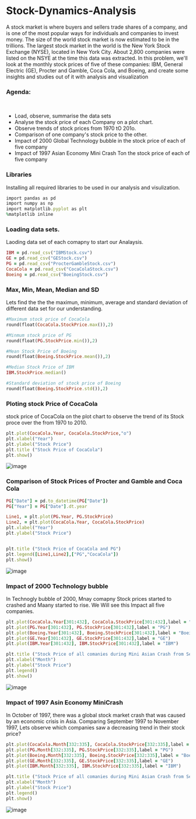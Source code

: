 # Stock-Dynamics-Analysis
A stock market is where buyers and sellers trade shares of a company, and is one of the most popular ways for individuals and companies to invest money. The size of the world stock market is now estimated to be in the trillions. The largest stock market in the world is the New York Stock Exchange (NYSE), located in New York City. About 2,800 companies were listed on the NSYE at the time this data was extracted. In this problem, we'll look at the monthly stock prices of five of these companies: IBM, General Electric (GE), Procter and Gamble, Coca Cola, and Boeing, and create some insights and studies out of it with analysis and visualization


### Agenda:
    
- Load, observe, summarise the data sets
- Analyse the stock price of each Company on a plot chart.
- Observe trends of stock prices from 1970 tO 201o.
- Comparison of one company's stock price to the other.
- Impact of 2000 Global Technology bubble in the stock price of each of five company
- Impact of 1997 Asian Economy Mini Crash Ton the stock price of each of five company

### Libraries 
Installing all required libraries to be used in our analysis and visulization.

```ruby
import pandas as pd
import numpy as np
import matplotlib.pyplot as plt
%matplotlib inline
```
### Loading data sets.
Laoding data set of each comapny to start our Analaysis.
```ruby
IBM = pd.read_csv("IBMStock.csv")
GE = pd.read_csv("GEStock.csv")
PG = pd.read_csv("ProcterGambleStock.csv")
CocaCola = pd.read_csv("CocaColaStock.csv")
Boeing = pd.read_csv("BoeingStock.csv")
```

### Max, Min, Mean, Median and SD 
Lets find the the the maximun, minimum, average and standard deviation of different data set for our understanding.

```ruby
#Maximum stock price of CocaCola
round(float(CocaCola.StockPrice.max()),2)

#Minmum stock price of PG
round(float(PG.StockPrice.min()),2)

#Mean Stock Price of Boeing
round(float(Boeing.StockPrice.mean()),2)

#Median Stock Price of IBM
IBM.StockPrice.median()

#Standard deviation of stock price of Boeing
round(float(Boeing.StockPrice.std()),2)

```

### Ploting stock Price of CocaCola
stock price of CocaCola on the plot chart to observe the trend of its Stock proce over the from 1970 to 2010.

 ``` ruby
 plt.plot(CocaCola.Year, CocaCola.StockPrice,"o")
plt.xlabel("Year")
plt.ylabel("Stock Price")
plt.title ("Stock Price of CocaCola")
plt.show()
```
![image](https://user-images.githubusercontent.com/64645859/135140692-1461e054-b201-437b-8af0-4b8b32a2e751.png)


### Comparison of Stock Prices of Procter and Gamble and Coca Cola

```ruby
PG["Date"] = pd.to_datetime(PG["Date"])
PG["Year"] = PG["Date"].dt.year

Line1, = plt.plot(PG.Year, PG.StockPrice)
Line2, = plt.plot(CocaCola.Year, CocaCola.StockPrice)
plt.xlabel("Year")
plt.ylabel("Stock Price")


plt.title ("Stock Price of CocaCola and PG")
plt.legend([Line1,Line2],["PG","CocaCola"])
plt.show()
```
![image](https://user-images.githubusercontent.com/64645859/135140814-7bebd7e7-8702-4e11-a5d8-6b30e38c1ab8.png)


### Impact of 2000 Technology bubble

In Technogly bubble of 2000, Mnay comapny Stock prices started to crashed and Maany started to rise. We Will see this Impact all five companies.

```ruby
plt.plot(CocaCola.Year[301:432], CocaCola.StockPrice[301:432],label = "CocaCola")
plt.plot(PG.Year[301:432], PG.StockPrice[301:432],label = "PG")
plt.plot(Boeing.Year[301:432], Boeing.StockPrice[301:432],label = "Boeing")
plt.plot(GE.Year[301:432], GE.StockPrice[301:432],label = "GE")
plt.plot(IBM.Year[301:432], IBM.StockPrice[301:432],label = "IBM")

plt.title ("Stock Price of all comanies during Mini Asian Crash from Sep to Nov in 1997")
plt.xlabel("Month")
plt.ylabel("Stock Price")
plt.legend()
plt.show()
```
![image](https://user-images.githubusercontent.com/64645859/135140912-4444c1e1-03df-420a-9e69-93bfa4a2e9da.png)

### Impact of 1997 Asin Economy MiniCrash
In October of 1997, there was a global stock market crash that was caused by an economic crisis in Asia. Comparing September 1997 to November 1997, Lets observe which companies saw a decreasing trend in their stock price?
```ruby
plt.plot(CocaCola.Month[332:335], CocaCola.StockPrice[332:335],label = "CocaCola")
plt.plot(PG.Month[332:335], PG.StockPrice[332:335],label = "PG")
plt.plot(Boeing.Month[332:335], Boeing.StockPrice[332:335],label = "Boeing")
plt.plot(GE.Month[332:335], GE.StockPrice[332:335],label = "GE")
plt.plot(IBM.Month[332:335], IBM.StockPrice[332:335],label = "IBM")

plt.title ("Stock Price of all comanies during Mini Asian Crash from Sep to Nov in 1997")
plt.xlabel("Month")
plt.ylabel("Stock Price")
plt.legend()
plt.show()
```
![image](https://user-images.githubusercontent.com/64645859/135141140-bbdbf2d1-09c3-45e1-b00f-60f1ce2ebe3e.png)



